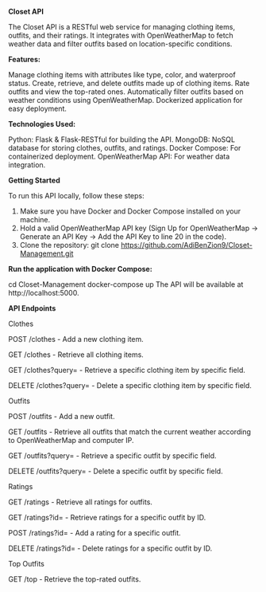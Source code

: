**Closet API**

The Closet API is a RESTful web service for managing clothing items, outfits, and their ratings. It integrates with OpenWeatherMap to fetch weather data and filter outfits based on location-specific conditions.

**Features:**

Manage clothing items with attributes like type, color, and waterproof status.
Create, retrieve, and delete outfits made up of clothing items.
Rate outfits and view the top-rated ones.
Automatically filter outfits based on weather conditions using OpenWeatherMap.
Dockerized application for easy deployment.

**Technologies Used:**

Python: Flask & Flask-RESTful for building the API.
MongoDB: NoSQL database for storing clothes, outfits, and ratings.
Docker Compose: For containerized deployment.
OpenWeatherMap API: For weather data integration.

**Getting Started**

To run this API locally, follow these steps:
1. Make sure you have Docker and Docker Compose installed on your machine.
2. Hold a valid OpenWeatherMap API key (Sign Up for OpenWeatherMap -> Generate an API Key -> Add the API Key to line 20 in the code).
3. Clone the repository:
git clone https://github.com/AdiBenZion9/Closet-Management.git

**Run the application with Docker Compose:**

cd Closet-Management
docker-compose up
The API will be available at http://localhost:5000.

**API Endpoints**

Clothes

POST /clothes - Add a new clothing item.

GET /clothes - Retrieve all clothing items.

GET /clothes?query=<value> - Retrieve a specific clothing item by specific field.

DELETE /clothes?query=<value> - Delete a specific clothing item by specific field.

Outfits

POST /outfits - Add a new outfit.

GET /outfits - Retrieve all outfits that match the current weather according to OpenWeatherMap and computer IP.

GET /outfits?query=<value> - Retrieve a specific outfit by specific field.

DELETE /outfits?query=<value> - Delete a specific outfit by specific field.

Ratings

GET /ratings - Retrieve all ratings for outfits.

GET /ratings?id=<id> - Retrieve ratings for a specific outfit by ID.

POST /ratings?id=<id> - Add a rating for a specific outfit.

DELETE /ratings?id=<id> - Delete ratings for a specific outfit by ID.

Top Outfits

GET /top - Retrieve the top-rated outfits.

